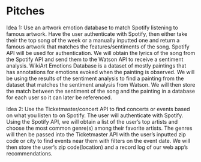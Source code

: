 # Pitches

Idea 1: Use an artwork emotion database to match Spotify listening to famous artwork. Have the user authenticate with Spotify, then either take their the top song of the week or a manually inputted one and return a famous artwork that matches the features/sentiments of the song. Spotify API will be used for authentication. We will obtain the lyrics of the song from the Spotify API and send them to the Watson API to receive a sentiment analysis. WikiArt Emotions Database is a dataset of mostly paintings that has annotations for emotions evoked when the painting is observed. We will be using the results of the sentiment analysis to find a painting from the dataset that matches the sentiment analysis from Watson. We will then store the match between the sentiment of the song and the painting in a database for each user so it can later be referenced. 

Idea 2: Use the Ticketmaster/concert API to find concerts or events based on what you listen to on Spotify. The user will authenticate with Spotify. Using the Spotify API, we will obtain a list of the user’s top artists and choose the most common genre(s) among their favorite artists. The genres will then be passed into the Ticketmaster API with the user’s inputted zip code or city to find events near them with filters on the event date. We will then store the user’s zip code(location) and a record log of our web app’s recommendations.
